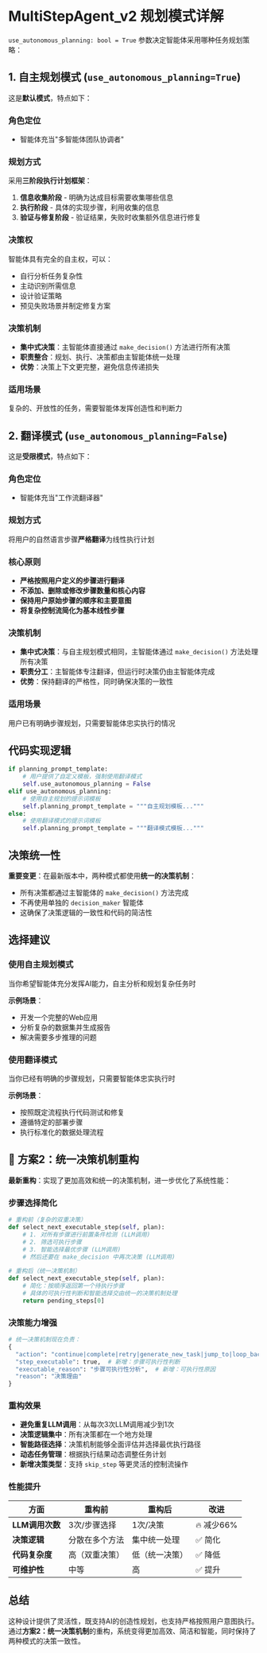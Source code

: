 # MultiStepAgent_v2 规划模式详解

`use_autonomous_planning: bool = True` 参数决定智能体采用哪种任务规划策略：

## 1. 自主规划模式 (`use_autonomous_planning=True`) 

这是**默认模式**，特点如下：

### 角色定位
- 智能体充当"多智能体团队协调者"

### 规划方式
采用**三阶段执行计划框架**：
1. **信息收集阶段** - 明确为达成目标需要收集哪些信息
2. **执行阶段** - 具体的实现步骤，利用收集的信息
3. **验证与修复阶段** - 验证结果，失败时收集额外信息进行修复

### 决策权
智能体具有完全的自主权，可以：
- 自行分析任务复杂性
- 主动识别所需信息
- 设计验证策略
- 预见失败场景并制定修复方案

### 决策机制
- **集中式决策**：主智能体直接通过 `make_decision()` 方法进行所有决策
- **职责整合**：规划、执行、决策都由主智能体统一处理
- **优势**：决策上下文更完整，避免信息传递损失

### 适用场景
复杂的、开放性的任务，需要智能体发挥创造性和判断力

## 2. 翻译模式 (`use_autonomous_planning=False`)

这是**受限模式**，特点如下：

### 角色定位
- 智能体充当"工作流翻译器"

### 规划方式
将用户的自然语言步骤**严格翻译**为线性执行计划

### 核心原则
- **严格按照用户定义的步骤进行翻译**
- **不添加、删除或修改步骤数量和核心内容**
- **保持用户原始步骤的顺序和主要意图**
- **将复杂控制流简化为基本线性步骤**

### 决策机制
- **集中式决策**：与自主规划模式相同，主智能体通过 `make_decision()` 方法处理所有决策
- **职责分工**：主智能体专注翻译，但运行时决策仍由主智能体完成
- **优势**：保持翻译的严格性，同时确保决策的一致性

### 适用场景
用户已有明确步骤规划，只需要智能体忠实执行的情况

## 代码实现逻辑

```python
if planning_prompt_template:
    # 用户提供了自定义模板，强制使用翻译模式
    self.use_autonomous_planning = False
elif use_autonomous_planning:
    # 使用自主规划的提示词模板
    self.planning_prompt_template = """自主规划模板..."""
else:
    # 使用翻译模式的提示词模板
    self.planning_prompt_template = """翻译模式模板..."""
```

## 决策统一性

**重要变更**：在最新版本中，两种模式都使用**统一的决策机制**：

- 所有决策都通过主智能体的 `make_decision()` 方法完成
- 不再使用单独的 `decision_maker` 智能体
- 这确保了决策逻辑的一致性和代码的简洁性

## 选择建议

### 使用自主规划模式
当你希望智能体充分发挥AI能力，自主分析和规划复杂任务时

**示例场景**：
- 开发一个完整的Web应用
- 分析复杂的数据集并生成报告
- 解决需要多步推理的问题

### 使用翻译模式
当你已经有明确的步骤规划，只需要智能体忠实执行时

**示例场景**：
- 按照既定流程执行代码测试和修复
- 遵循特定的部署步骤
- 执行标准化的数据处理流程

## 🚀 方案2：统一决策机制重构

**最新重构**：实现了更加高效和统一的决策机制，进一步优化了系统性能：

### 步骤选择简化
```python
# 重构前（复杂的双重决策）
def select_next_executable_step(self, plan):
    # 1. 对所有步骤进行前置条件检测 (LLM调用)
    # 2. 筛选可执行步骤 
    # 3. 智能选择最优步骤 (LLM调用)
    # 然后还要在 make_decision 中再次决策 (LLM调用)

# 重构后（统一决策机制）
def select_next_executable_step(self, plan):
    # 简化：按顺序返回第一个待执行步骤
    # 具体的可执行性判断和智能选择交由统一的决策机制处理
    return pending_steps[0]
```

### 决策能力增强
```python
# 统一决策机制现在负责：
{
  "action": "continue|complete|retry|generate_new_task|jump_to|loop_back|generate_fix_task_and_loop|skip_step",
  "step_executable": true,  # 新增：步骤可执行性判断
  "executable_reason": "步骤可执行性分析",  # 新增：可执行性原因
  "reason": "决策理由"
}
```

### 重构效果
- **避免重复LLM调用**：从每次3次LLM调用减少到1次
- **决策逻辑集中**：所有决策都在一个地方处理
- **智能路径选择**：决策机制能够全面评估并选择最优执行路径
- **动态任务管理**：根据执行结果动态调整任务计划
- **新增决策类型**：支持 `skip_step` 等更灵活的控制流操作

### 性能提升
| 方面 | 重构前 | 重构后 | 改进 |
|------|--------|--------|------|
| **LLM调用次数** | 3次/步骤选择 | 1次/决策 | 🔥 减少66% |
| **决策逻辑** | 分散在多个方法 | 集中统一处理 | ✅ 简化 |
| **代码复杂度** | 高（双重决策） | 低（统一决策） | ✅ 降低 |
| **可维护性** | 中等 | 高 | ✅ 提升 |

## 总结

这种设计提供了灵活性，既支持AI的创造性规划，也支持严格按照用户意图执行。通过**方案2：统一决策机制**的重构，系统变得更加高效、简洁和智能，同时保持了两种模式的决策一致性。